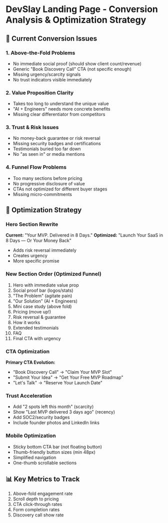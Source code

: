 # DevSlay Landing Page - Conversion Analysis & Optimization Strategy

## 🎯 Current Conversion Issues

### 1. **Above-the-Fold Problems**
- No immediate social proof (should show client count/revenue)
- Generic "Book Discovery Call" CTA (not specific enough)
- Missing urgency/scarcity signals
- No trust indicators visible immediately

### 2. **Value Proposition Clarity**
- Takes too long to understand the unique value
- "AI + Engineers" needs more concrete benefits
- Missing clear differentiator from competitors

### 3. **Trust & Risk Issues**
- No money-back guarantee or risk reversal
- Missing security badges and certifications
- Testimonials buried too far down
- No "as seen in" or media mentions

### 4. **Funnel Flow Problems**
- Too many sections before pricing
- No progressive disclosure of value
- CTAs not optimized for different buyer stages
- Missing micro-commitments

## 🚀 Optimization Strategy

### Hero Section Rewrite
**Current:** "Your MVP. Delivered in 8 Days."
**Optimized:** "Launch Your SaaS in 8 Days — Or Your Money Back"
- Adds risk reversal immediately
- Creates urgency
- More specific promise

### New Section Order (Optimized Funnel)
1. Hero with immediate value prop
2. Social proof bar (logos/stats)
3. "The Problem" (agitate pain)
4. "Our Solution" (AI + Engineers)
5. Mini case study (above fold)
6. Pricing (move up!)
7. Risk reversal & guarantee
8. How it works
9. Extended testimonials
10. FAQ
11. Final CTA with urgency

### CTA Optimization
**Primary CTA Evolution:**
- "Book Discovery Call" → "Claim Your MVP Slot"
- "Submit Your Idea" → "Get Your Free MVP Roadmap"
- "Let's Talk" → "Reserve Your Launch Date"

### Trust Acceleration
- Add "2 spots left this month" (scarcity)
- Show "Last MVP delivered 3 days ago" (recency)
- Add SOC2/security badges
- Include founder photos and LinkedIn links

### Mobile Optimization
- Sticky bottom CTA bar (not floating button)
- Thumb-friendly button sizes (min 48px)
- Simplified navigation
- One-thumb scrollable sections

## 📊 Key Metrics to Track
1. Above-fold engagement rate
2. Scroll depth to pricing
3. CTA click-through rates
4. Form completion rates
5. Discovery call show rate